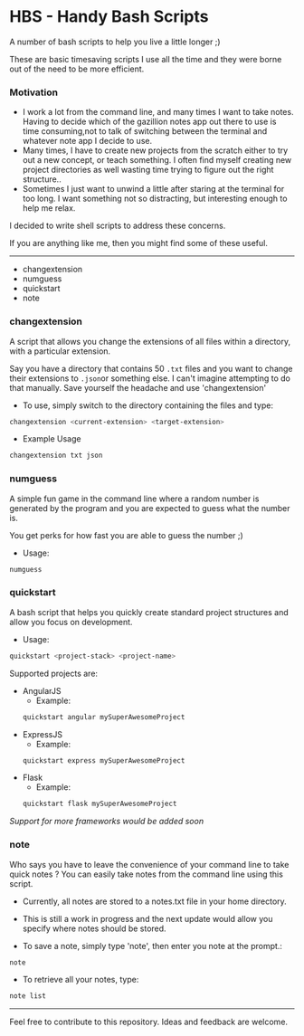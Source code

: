 # HBS - Handy Bash Scripts
A number of bash scripts to help you live a little longer ;)

These are basic timesaving scripts I use all the time and they were borne out of the need to be more efficient.

### Motivation

+ I work a lot from the command line, and many times I want to take notes. Having to decide which of the gazillion notes app out there to use is time consuming,not to talk of switching between the terminal and whatever note app I decide to use.
+ Many times, I have to create new projects from the scratch either to try out a new concept, or teach something. I often find myself creating new project directories as well wasting time trying to figure out the right structure..
+ Sometimes I just want to unwind a little after staring at the terminal for too long. I want something not so distracting, but interesting enough to help me relax.


I decided to write shell scripts to address these concerns. 

If you are anything like me, then you might find some of these useful.

---


+ changextension
+ numguess
+ quickstart
+ note


### changextension
A script that allows you change the extensions of all files within a directory, with a particular extension.

Say you have a directory that contains 50 `.txt` files and you want to change their extensions to `.json`or something else.
I can't imagine attempting to do that manually. Save yourself the headache and use 'changextension'

+ To use, simply switch to the directory containing the files and type:

```bash
changextension <current-extension> <target-extension>
```

+ Example Usage 

```bash
changextension txt json
```


### numguess
A simple fun game in the command line where a random number is generated by the program and you are expected to guess what the number is.

You get perks for how fast you are able to guess the number ;)

+ Usage: 

```bash
numguess
```


### quickstart
A bash script that helps you quickly create standard project structures and allow you focus on development.

+ Usage:
```bash
quickstart <project-stack> <project-name>
```

Supported projects are:

+ AngularJS
    + Example:
    ```bash
    quickstart angular mySuperAwesomeProject
    ```
+ ExpressJS
    + Example:
    ```bash
    quickstart express mySuperAwesomeProject
    ```
+ Flask
    + Example:
    ```bash
    quickstart flask mySuperAwesomeProject
    ```


*Support for more frameworks would be added soon*



### note
Who says you have to leave the convenience of your command line to take quick notes ?
You can easily take notes from the command line using this script.
+ Currently, all notes are stored to a notes.txt file in your home directory.
+ This is still a work in progress and the next update would allow you specify where notes should be stored.

+ To save a note, simply type 'note', then enter you note at the prompt.:

```bash
note
```

+ To retrieve all your notes, type: 

```bash
note list
```


---

Feel free to contribute to this repository.
Ideas and feedback are welcome.
